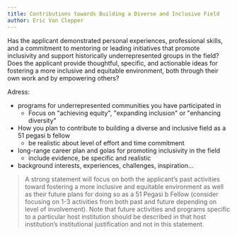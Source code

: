 ```yaml
---
title: Contributions towards Building a Diverse and Inclusive Field
author: Eric Van Clepper
---
```


Has the
applicant demonstrated personal
experiences, professional skills, and a
commitment to mentoring or leading
initiatives that promote inclusivity and
support historically underrepresented
groups in the field? Does the applicant
provide thoughtful, specific, and
actionable ideas for fostering a more
inclusive and equitable environment,
both through their own work and by
empowering others?

Adress:

- programs for underrepresented communities you have participated in
  - Focus on "achieving equity", "expanding inclusion" or "enhancing diversity"
- How you plan to contribute to building a diverse and inclusive field as a 51 pegasi b fellow
  - be realistic about level of effort and time commitment
- long-range career plan and golas for promoting inclusivity in the field
  - include evidence, be specific and realistic
- background interests, experiences, challenges, inspiration...

> A strong statement will focus on both the applicant’s past activities toward fostering a more inclusive and equitable environment as well as their future plans for doing so as a 51 Pegasi b Fellow (consider focusing on 1-3 activities from both past and future depending on level of involvement). Note that future activities and programs specific to a particular host institution should be described in that host institution’s institutional justification and not in this statement.
